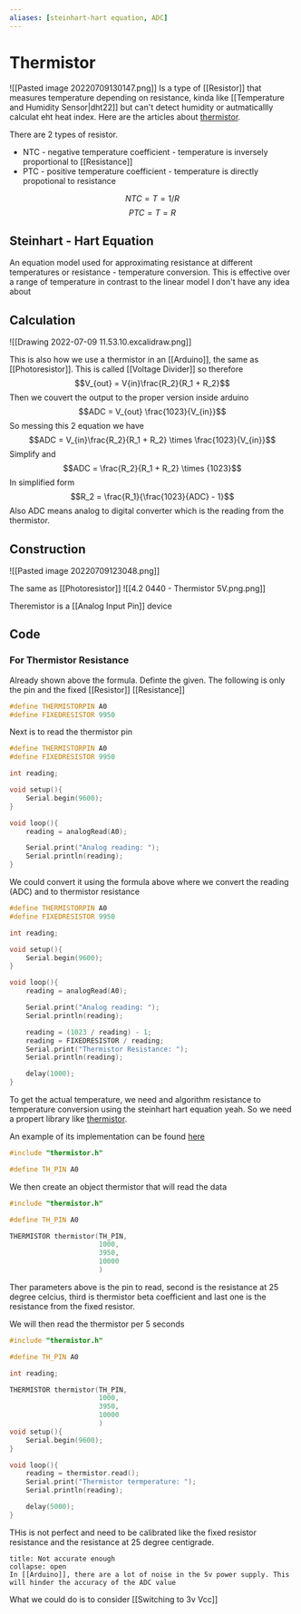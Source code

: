 ```yaml
---
aliases: [steinhart-hart equation, ADC]
---
```


# Thermistor
![[Pasted image 20220709130147.png]]
Is a type of [[Resistor]] that measures temperature depending on resistance, kinda like [[Temperature and Humidity Sensor|dht22]] but can't detect humidity or autmaticallly calculat eht heat index. Here are the articles about [thermistor](https://en.wikipedia.org/wiki/Thermistor). 

There are 2 types of resistor. 
- NTC - negative temperature coefficient - temperature is inversely proportional to [[Resistance]]
- PTC - positive temperature coefficient - temperature is directly propotional to resistance

$$NTC = T = 1/R$$
$$PTC = T = R$$

## Steinhart - Hart Equation
An equation model used for approximating resistance at different temperatures or resistance - temperature conversion. This is effective over a range of temperature in contrast to the linear model I don't have any idea about

## Calculation
![[Drawing 2022-07-09 11.53.10.excalidraw.png]]

This is also how we use a thermistor in an [[Arduino]], the same as [[Photoresistor]]. This is called [[Voltage Divider]] so therefore
$$V_{out} = V{in}\frac{R_2}{R_1 + R_2}$$
Then we couvert the output to the proper version inside arduino 
$$ADC = V_{out} \frac{1023}{V_{in}}$$
So messing this 2 equation we have $$ADC = V_{in}\frac{R_2}{R_1 + R_2} \times \frac{1023}{V_{in}}$$
Simplify and $$ADC = \frac{R_2}{R_1 + R_2} \times {1023}$$
In simplified form $$R_2 = \frac{R_1}{\frac{1023}{ADC} - 1}$$
Also ADC means analog to digital converter which is the reading from the thermistor.

## Construction
![[Pasted image 20220709123048.png]]

The same as [[Photoresistor]]
![[4.2 0440 - Thermistor 5V.png.png]]

Theremistor is a [[Analog Input Pin]] device
## Code
### For Thermistor Resistance
Already shown above the formula. 
Definte the given. The following is only the pin and the fixed [[Resistor]] [[Resistance]]
```cpp
#define THERMISTORPIN A0
#define FIXEDRESISTOR 9950
```

Next is to read the thermistor pin
```cpp
#define THERMISTORPIN A0
#define FIXEDRESISTOR 9950

int reading;

void setup(){
	Serial.begin(9600);
}

void loop(){
	reading = analogRead(A0);

	Serial.print("Analog reading: ");
	Serial.println(reading);
}
```

We could convert it using the formula above where we convert the reading (ADC) and to thermistor resistance
```cpp
#define THERMISTORPIN A0
#define FIXEDRESISTOR 9950

int reading;

void setup(){
	Serial.begin(9600);
}

void loop(){
	reading = analogRead(A0);

	Serial.print("Analog reading: ");
	Serial.println(reading);

	reading = (1023 / reading) - 1;
	reading = FIXEDRESISTOR / reading;
	Serial.print("Thermistor Resistance: ");
	Serial.println(reading);

	delay(1000);
}
``` 

To get the actual temperature, we need and algorithm resistance to temperature conversion using the steinhart hart equation yeah. So we need a propert library like [thermistor](https://github.com/panStamp/thermistor).

An example of its implementation can be found [here](https://github.com/panStamp/thermistor/blob/master/examples/basicntc/basicntc.ino)
```cpp
#include "thermistor.h"

#define TH_PIN A0
```

We then create an object thermistor that will read the data
```cpp
#include "thermistor.h"

#define TH_PIN A0

THERMISTOR thermistor(TH_PIN,
					  1000,
					  3950,
					  10000
					  )
```

Ther parameters above is the pin to read, second is the resistance at 25 degree celcius, third is thermistor beta coefficient and last one is the resistance from the fixed resistor.

We will then read the thermistor per 5 seconds
```cpp
#include "thermistor.h"

#define TH_PIN A0

int reading;

THERMISTOR thermistor(TH_PIN,
					  1000,
					  3950,
					  10000
					  )
void setup(){
	Serial.begin(9600);
}

void loop(){
	reading = thermistor.read();
	Serial.print("Thermistor termperature: ");
	Serial.println(reading);

	delay(5000);
}
```

THis is not perfect and need to be calibrated like the fixed resistor resistance and the resistance at 25 degree centigrade.

```ad-Danger
title: Not accurate enough
collapse: open
In [[Arduino]], there are a lot of noise in the 5v power supply. This will hinder the accuracy of the ADC value
```

What we could do is to consider [[Switching to 3v Vcc]]








